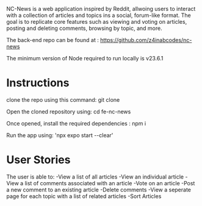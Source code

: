
NC-News is a web application inspired by Reddit, allwoing users to interact with a collection of articles and topics ins a social, forum-like format. The goal is to replicate core features such as viewing and voting on articles, posting and deleting comments, browsing by topic, and more.

The back-end repo can be found at : https://github.com/z4inabcodes/nc-news

The minimum version of Node required to run locally is 
v23.6.1 

# Instructions
clone the repo using this command: git clone

Open the cloned repository using: cd fe-nc-news

Once opened, install the required dependencies : npm i

Run the app using: 'npx expo start --clear'

# User Stories
 
 The user is able to:
 -View a list of all articles
 -View an individual article
 -View a list of comments associated with an article
 -Vote on an article
 -Post a new comment to an existing article
 -Delete comments 
 -View a seperate page for each topic with a list of related articles
-Sort Articles